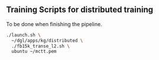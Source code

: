 ## Training Scripts for distributed training

To be done when finishing the pipeline.

```bash
./launch.sh \
  ~/dgl/apps/kg/distributed \
  ./fb15k_transe_l2.sh \
  ubuntu ~/mctt.pem
```